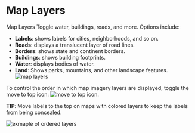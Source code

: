# Map Layers

Map Layers
Toggle water, buildings, roads, and more. Options include: 
- __Labels__: shows labels for cities, neighborhoods, and so on. 
- __Roads__: displays a translucent layer of road lines.
- __Borders__: shows state and continent borders.
- __Buildings__: shows building footprints.
- __Water__: displays bodies of water.
- __Land__: Shows parks, mountains, and other landscape features.
![map layers](https://d1a3f4spazzrp4.cloudfront.net/kepler.gl/documentation/image18.png "map layers")

To control the order in which map imagery layers are displayed, toggle the move to top icon: ![move to top icon](https://d1a3f4spazzrp4.cloudfront.net/kepler.gl/documentation/image27.png "move to top icon").

__TIP__: Move labels to the top on maps with colored layers to keep the labels from being concealed.

![exmaple of ordered layers](https://d1a3f4spazzrp4.cloudfront.net/kepler.gl/documentation/image40.png "exmaple of ordered layers")